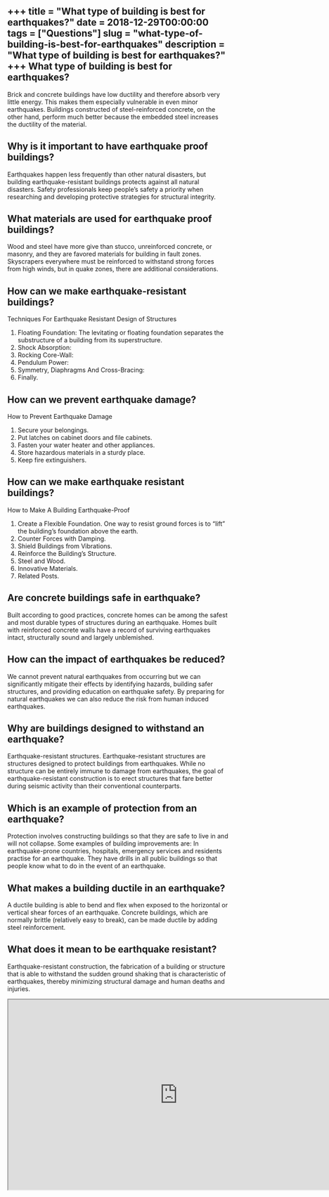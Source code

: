 +++
title = "What type of building is best for earthquakes?"
date = 2018-12-29T00:00:00
tags = ["Questions"]
slug = "what-type-of-building-is-best-for-earthquakes"
description = "What type of building is best for earthquakes?"
+++
What type of building is best for earthquakes?
----------------------------------------------

Brick and concrete buildings have low ductility and therefore absorb very little energy. This makes them especially vulnerable in even minor earthquakes. Buildings constructed of steel-reinforced concrete, on the other hand, perform much better because the embedded steel increases the ductility of the material.

Why is it important to have earthquake proof buildings?
-------------------------------------------------------

Earthquakes happen less frequently than other natural disasters, but building earthquake-resistant buildings protects against all natural disasters. Safety professionals keep people’s safety a priority when researching and developing protective strategies for structural integrity.

What materials are used for earthquake proof buildings?
-------------------------------------------------------

Wood and steel have more give than stucco, unreinforced concrete, or masonry, and they are favored materials for building in fault zones. Skyscrapers everywhere must be reinforced to withstand strong forces from high winds, but in quake zones, there are additional considerations.

How can we make earthquake-resistant buildings?
-----------------------------------------------

Techniques For Earthquake Resistant Design of Structures

1. Floating Foundation: The levitating or floating foundation separates the substructure of a building from its superstructure.
2. Shock Absorption:
3. Rocking Core-Wall:
4. Pendulum Power:
5. Symmetry, Diaphragms And Cross-Bracing:
6. Finally.

How can we prevent earthquake damage?
-------------------------------------

How to Prevent Earthquake Damage

1. Secure your belongings.
2. Put latches on cabinet doors and file cabinets.
3. Fasten your water heater and other appliances.
4. Store hazardous materials in a sturdy place.
5. Keep fire extinguishers.

How can we make earthquake resistant buildings?
-----------------------------------------------

How to Make A Building Earthquake-Proof

1. Create a Flexible Foundation. One way to resist ground forces is to “lift” the building’s foundation above the earth.
2. Counter Forces with Damping.
3. Shield Buildings from Vibrations.
4. Reinforce the Building’s Structure.
5. Steel and Wood.
6. Innovative Materials.
7. Related Posts.

Are concrete buildings safe in earthquake?
------------------------------------------

Built according to good practices, concrete homes can be among the safest and most durable types of structures during an earthquake. Homes built with reinforced concrete walls have a record of surviving earthquakes intact, structurally sound and largely unblemished.

How can the impact of earthquakes be reduced?
---------------------------------------------

We cannot prevent natural earthquakes from occurring but we can significantly mitigate their effects by identifying hazards, building safer structures, and providing education on earthquake safety. By preparing for natural earthquakes we can also reduce the risk from human induced earthquakes.

Why are buildings designed to withstand an earthquake?
------------------------------------------------------

Earthquake-resistant structures. Earthquake-resistant structures are structures designed to protect buildings from earthquakes. While no structure can be entirely immune to damage from earthquakes, the goal of earthquake-resistant construction is to erect structures that fare better during seismic activity than their conventional counterparts.

Which is an example of protection from an earthquake?
-----------------------------------------------------

Protection involves constructing buildings so that they are safe to live in and will not collapse. Some examples of building improvements are: In earthquake-prone countries, hospitals, emergency services and residents practise for an earthquake. They have drills in all public buildings so that people know what to do in the event of an earthquake.

What makes a building ductile in an earthquake?
-----------------------------------------------

A ductile building is able to bend and flex when exposed to the horizontal or vertical shear forces of an earthquake. Concrete buildings, which are normally brittle (relatively easy to break), can be made ductile by adding steel reinforcement.

What does it mean to be earthquake resistant?
---------------------------------------------

Earthquake-resistant construction, the fabrication of a building or structure that is able to withstand the sudden ground shaking that is characteristic of earthquakes, thereby minimizing structural damage and human deaths and injuries.

<iframe allow="accelerometer; autoplay; clipboard-write; encrypted-media; gyroscope; picture-in-picture" allowfullscreen="" class="__youtube_prefs__  epyt-is-override  no-lazyload" data-no-lazy="1" data-origheight="433" data-origwidth="770" data-skipgform_ajax_framebjll="" height="433" id="_ytid_82181" loading="lazy" src="https://www.youtube.com/embed/c4fKBGsllZI?enablejsapi=1&autoplay=0&cc_load_policy=0&cc_lang_pref=&iv_load_policy=1&loop=0&modestbranding=0&rel=1&fs=1&playsinline=0&autohide=2&theme=dark&color=red&controls=1&" title="YouTube player" width="770"></iframe>